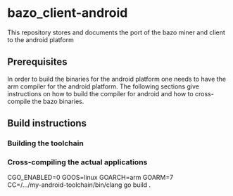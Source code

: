 # bazo_client-android
This repository stores and documents the port of the bazo miner and client to the android platform

## Prerequisites
In order to build the binaries for the android platform one needs to have the arm compiler for the android platform. The following sections give instructions on how to build the compiler for android and how to cross-compile the bazo binaries.

## Build instructions

### Building the toolchain

### Cross-compiling the actual applications

CGO_ENABLED=0 GOOS=linux GOARCH=arm GOARM=7 \
CC=/.../my-android-toolchain/bin/clang go build .


